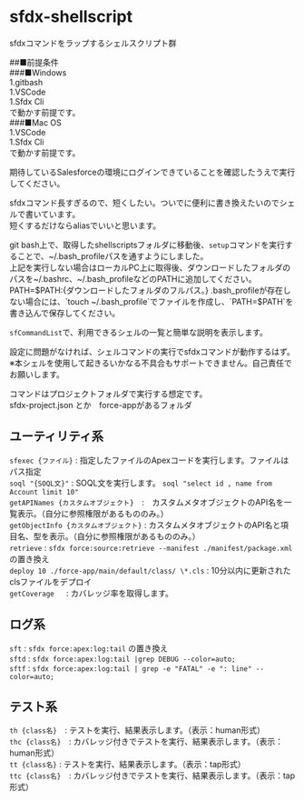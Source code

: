 # sfdx-shellscript
sfdxコマンドをラップするシェルスクリプト群

##■前提条件  
###■Windows  
    1.gitbash  
    1.VSCode  
    1.Sfdx Cli  
    で動かす前提です。  
###■Mac OS  
    1.VSCode  
    1.Sfdx Cli  
  で動かす前提です。  
  
期待しているSalesforceの環境にログインできていることを確認したうえで実行してください。  

sfdxコマンド長すぎるので、短くしたい。ついでに便利に書き換えたいのでシェルで書いています。  
短くするだけならaliasでいいと思います。  

git bash上で、取得したshellscriptsフォルダに移動後、`setup`コマンドを実行することで、\~/.bash_profileパスを通すようにしました。  
上記を実行しない場合はローカルPC上に取得後、ダウンロードしたフォルダのパスを\~/.bashrc、\~/.bash_profileなどのPATHに追加してください。  
PATH=$PATH:{ダウンロードしたフォルダのフルパス。}  
.bash_profileが存在しない場合には、`touch ~/.bash_profile`でファイルを作成し、`PATH=$PATH`を書き込んで保存してください。  

`sfCommandList`で、利用できるシェルの一覧と簡単な説明を表示します。  
  
設定に問題がなければ、シェルコマンドの実行でsfdxコマンドが動作するはず。  
※本シェルを使用して起きるいかなる不具合もサポートできません。自己責任でお願いします。  

コマンドはプロジェクトフォルダで実行する想定です。  
sfdx-project.json とか　force-appがあるフォルダ  

## ユーティリティ系
`sfexec {ファイル}` : 指定したファイルのApexコードを実行します。ファイルはパス指定  
`soql "{SOQL文}"` : SOQL文を実行します。 `soql "select id , name from Account limit 10"`  
`getAPINames {カスタムオブジェクト}`　:　カスタムメタオブジェクトのAPI名を一覧表示。（自分に参照権限があるもののみ。）  
`getObjectInfo {カスタムオブジェクト}` : カスタムメタオブジェクトのAPI名と項目名、型を表示。（自分に参照権限があるもののみ。）    
`retrieve` : `sfdx force:source:retrieve --manifest ./manifest/package.xml`　の置き換え   
`deploy 10 ./force-app/main/default/class/ \*.cls` : 10分以内に更新されたclsファイルをデプロイ  
`getCoverage `　: カバレッジ率を取得します。  

  
## ログ系
`sft` : `sfdx force:apex:log:tail` の置き換え  
`sftd` : `sfdx force:apex:log:tail |grep DEBUG --color=auto;`  
`sftf` : `sfdx force:apex:log:tail | grep -e "FATAL" -e ": line" --color=auto;`  
  
  
## テスト系
`th {class名}`　: テストを実行、結果表示します。（表示：human形式）  
`thc {class名}`　: カバレッジ付きでテストを実行、結果表示します。（表示：human形式）  
`tt {class名}` : テストを実行、結果表示します。（表示：tap形式）  
`ttc {class名}`　: カバレッジ付きでテストを実行、結果表示します。（表示：tap形式）  


